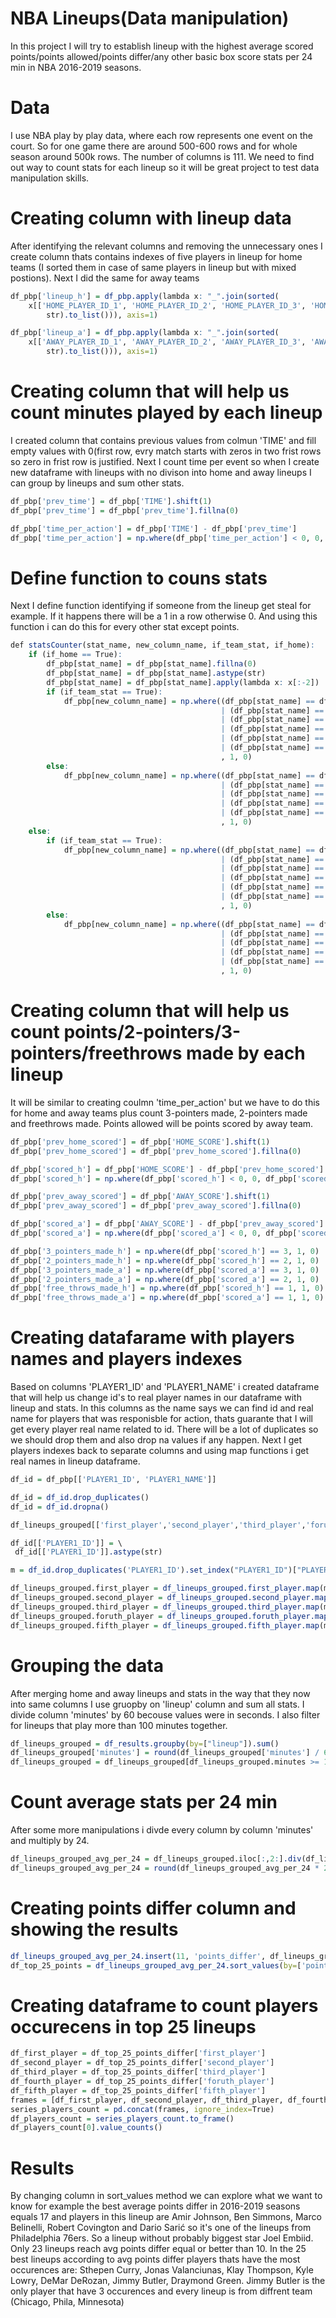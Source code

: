 # NBA Lineups(Data manipulation)
In this project I will try to establish lineup with the highest average scored points/points allowed/points differ/any other basic box score stats  per 24 min in NBA 2016-2019 seasons.
# Data
I use NBA play by play data, where each row represents one event on the court. So for one game there are around 500-600 rows and for whole season around 500k rows. The number of columns is 111. We need to find out way to count stats for each lineup so it will be great project to test data manipulation skills.
# Creating column with lineup data
After identifying the relevant columns and removing the unnecessary ones I create column thats contains indexes of five players in lineup for home teams (I sorted them in case of 
same players in lineup but with mixed postions). Next I did the same for away teams
```r
df_pbp['lineup_h'] = df_pbp.apply(lambda x: "_".join(sorted(
    x[['HOME_PLAYER_ID_1', 'HOME_PLAYER_ID_2', 'HOME_PLAYER_ID_3', 'HOME_PLAYER_ID_4', 'HOME_PLAYER_ID_5']].astype(
        str).to_list())), axis=1)

df_pbp['lineup_a'] = df_pbp.apply(lambda x: "_".join(sorted(
    x[['AWAY_PLAYER_ID_1', 'AWAY_PLAYER_ID_2', 'AWAY_PLAYER_ID_3', 'AWAY_PLAYER_ID_4', 'AWAY_PLAYER_ID_5']].astype(
        str).to_list())), axis=1)
```
# Creating column that will help us count minutes played by each lineup
I created column that contains previous values from colmun 'TIME' and fill empty values with 0(first row, evry match starts with zeros in two frist rows so zero in frist row is justified. Next I count time per event so when I create new dataframe with lineups with no divison into home and away lineups I can group by lineups and sum other stats.
```r
df_pbp['prev_time'] = df_pbp['TIME'].shift(1)
df_pbp['prev_time'] = df_pbp['prev_time'].fillna(0)

df_pbp['time_per_action'] = df_pbp['TIME'] - df_pbp['prev_time']
df_pbp['time_per_action'] = np.where(df_pbp['time_per_action'] < 0, 0, df_pbp['time_per_action'])
```
# Define function to couns stats
Next I define function identifying if someone from the lineup get steal for example. If it happens there will be a 1 in a row otherwise 0. And using this function i can do this for every other stat except points.
```r
def statsCounter(stat_name, new_column_name, if_team_stat, if_home):
    if (if_home == True):
        df_pbp[stat_name] = df_pbp[stat_name].fillna(0)
        df_pbp[stat_name] = df_pbp[stat_name].astype(str)
        df_pbp[stat_name] = df_pbp[stat_name].apply(lambda x: x[:-2])
        if (if_team_stat == True):
            df_pbp[new_column_name] = np.where((df_pbp[stat_name] == df_pbp['HOME_PLAYER_ID_5'])
                                               | (df_pbp[stat_name] == df_pbp['HOME_PLAYER_ID_4'])
                                               | (df_pbp[stat_name] == df_pbp['HOME_PLAYER_ID_3'])
                                               | (df_pbp[stat_name] == df_pbp['HOME_PLAYER_ID_2'])
                                               | (df_pbp[stat_name] == df_pbp['HOME_PLAYER_ID_1'])
                                               | (df_pbp[stat_name] == df_pbp['PLAYER1_ID'])
                                               , 1, 0)
        else:
            df_pbp[new_column_name] = np.where((df_pbp[stat_name] == df_pbp['HOME_PLAYER_ID_5'])
                                               | (df_pbp[stat_name] == df_pbp['HOME_PLAYER_ID_4'])
                                               | (df_pbp[stat_name] == df_pbp['HOME_PLAYER_ID_3'])
                                               | (df_pbp[stat_name] == df_pbp['HOME_PLAYER_ID_2'])
                                               | (df_pbp[stat_name] == df_pbp['HOME_PLAYER_ID_1'])
                                               , 1, 0)
    else:
        if (if_team_stat == True):
            df_pbp[new_column_name] = np.where((df_pbp[stat_name] == df_pbp['AWAY_PLAYER_ID_5'])
                                               | (df_pbp[stat_name] == df_pbp['AWAY_PLAYER_ID_4'])
                                               | (df_pbp[stat_name] == df_pbp['AWAY_PLAYER_ID_3'])
                                               | (df_pbp[stat_name] == df_pbp['AWAY_PLAYER_ID_2'])
                                               | (df_pbp[stat_name] == df_pbp['AWAY_PLAYER_ID_1'])
                                               | (df_pbp[stat_name] == df_pbp['PLAYER1_ID'])
                                               , 1, 0)
        else:
            df_pbp[new_column_name] = np.where((df_pbp[stat_name] == df_pbp['AWAY_PLAYER_ID_5'])
                                               | (df_pbp[stat_name] == df_pbp['AWAY_PLAYER_ID_4'])
                                               | (df_pbp[stat_name] == df_pbp['AWAY_PLAYER_ID_3'])
                                               | (df_pbp[stat_name] == df_pbp['AWAY_PLAYER_ID_2'])
                                               | (df_pbp[stat_name] == df_pbp['AWAY_PLAYER_ID_1'])
                                               , 1, 0)

```
# Creating column that will help us count points/2-pointers/3-pointers/freethrows made by each lineup
It will be similar to creating coulmn 'time_per_action' but we have to do this for home and away teams plus count 3-pointers made, 2-pointers made and freethrows made.
Points allowed will be points scored by away team.

```r
df_pbp['prev_home_scored'] = df_pbp['HOME_SCORE'].shift(1)
df_pbp['prev_home_scored'] = df_pbp['prev_home_scored'].fillna(0)

df_pbp['scored_h'] = df_pbp['HOME_SCORE'] - df_pbp['prev_home_scored']
df_pbp['scored_h'] = np.where(df_pbp['scored_h'] < 0, 0, df_pbp['scored_h'])

df_pbp['prev_away_scored'] = df_pbp['AWAY_SCORE'].shift(1)
df_pbp['prev_away_scored'] = df_pbp['prev_away_scored'].fillna(0)

df_pbp['scored_a'] = df_pbp['AWAY_SCORE'] - df_pbp['prev_away_scored']
df_pbp['scored_a'] = np.where(df_pbp['scored_a'] < 0, 0, df_pbp['scored_a'])

df_pbp['3_pointers_made_h'] = np.where(df_pbp['scored_h'] == 3, 1, 0)
df_pbp['2_pointers_made_h'] = np.where(df_pbp['scored_h'] == 2, 1, 0)
df_pbp['3_pointers_made_a'] = np.where(df_pbp['scored_a'] == 3, 1, 0)
df_pbp['2_pointers_made_a'] = np.where(df_pbp['scored_a'] == 2, 1, 0)
df_pbp['free_throws_made_h'] = np.where(df_pbp['scored_h'] == 1, 1, 0)
df_pbp['free_throws_made_a'] = np.where(df_pbp['scored_a'] == 1, 1, 0)

```
# Creating datafarame with players names and players indexes
Based on columns 'PLAYER1_ID' and 'PLAYER1_NAME' i created dataframe that will help us change id's to real player names in our dataframe with lineup and stats. In this columns as the name says we can find id and real name for players that was responisble for action, thats guarante that I will get every player real name related to id. There will be a lot of duplicates so we should drop them and also drop na values if any happen. Next I get players indexes back to separate columns and using map functions i get real names in lineup dataframe.
```r
df_id = df_pbp[['PLAYER1_ID', 'PLAYER1_NAME']]

df_id = df_id.drop_duplicates()
df_id = df_id.dropna()

df_lineups_grouped[['first_player','second_player','third_player','foruth_player','fifth_player']] = df_lineups_grouped.lineup.str.split("_",expand=True)

df_id[['PLAYER1_ID']] = \
 df_id[['PLAYER1_ID']].astype(str)

m = df_id.drop_duplicates('PLAYER1_ID').set_index("PLAYER1_ID")["PLAYER1_NAME"]

df_lineups_grouped.first_player = df_lineups_grouped.first_player.map(m)
df_lineups_grouped.second_player = df_lineups_grouped.second_player.map(m)
df_lineups_grouped.third_player = df_lineups_grouped.third_player.map(m)
df_lineups_grouped.foruth_player = df_lineups_grouped.foruth_player.map(m)
df_lineups_grouped.fifth_player = df_lineups_grouped.fifth_player.map(m)
```
# Grouping the data
After merging home and away lineups and stats  in the way that they now into same columns I use gruopby on 'lineup' column and sum all stats. I divide column 'minutes' by 60 becouse values were in seconds. I also filter for lineups that play more than 100 minutes together. 
```r
df_lineups_grouped = df_results.groupby(by=["lineup"]).sum()
df_lineups_grouped['minutes'] = round(df_lineups_grouped['minutes'] / 60, 2)
df_lineups_grouped = df_lineups_grouped[df_lineups_grouped.minutes >= 100]
```
# Count average stats per 24 min
After some more manipulations i divde every column by column 'minutes' and multiply by 24.
```r
df_lineups_grouped_avg_per_24 = df_lineups_grouped.iloc[:,2:].div(df_lineups_grouped.minutes, axis=0)
df_lineups_grouped_avg_per_24 = round(df_lineups_grouped_avg_per_24 * 24, 1)
```
# Creating points differ column and showing the results
```r
df_lineups_grouped_avg_per_24.insert(11, 'points_differ', df_lineups_grouped_avg_per_24['points_scored'] - df_lineups_grouped_avg_per_24['points_allowed'])
df_top_25_points = df_lineups_grouped_avg_per_24.sort_values(by=['points_differ'], ascending=False).head(25)
```
# Creating dataframe to count players occurecens in top 25 lineups
```r
df_first_player = df_top_25_points_differ['first_player']
df_second_player = df_top_25_points_differ['second_player']
df_third_player = df_top_25_points_differ['third_player']
df_fourth_player = df_top_25_points_differ['foruth_player']
df_fifth_player = df_top_25_points_differ['fifth_player']
frames = [df_first_player, df_second_player, df_third_player, df_fourth_player, df_fifth_player]
series_players_count = pd.concat(frames, ignore_index=True)
df_players_count = series_players_count.to_frame()
df_players_count[0].value_counts()
```
# Results
By changing column in sort_values method we can explore what we want to know for example the best average points differ in 2016-2019 seasons equals 17 and players in this lineup are Amir Johnson, Ben Simmons, Marco Belinelli, Robert Covington and Dario Sarić so it's one of the lineups from Philadelphia 76ers. So a lineup without probably biggest star Joel Embiid. Only 23 lineups reach avg points differ equal or better than 10. In the 25 best lineups according to avg points differ players thats have the most occurences are: Sthepen Curry, Jonas Valanciunas, Klay Thompson, Kyle Lowry, DeMar DeRozan, Jimmy Butler, Draymond Green. Jimmy Butler is the only player that have 3 occurences and every lineup is from diffrent team (Chicago, Phila, Minnesota)
